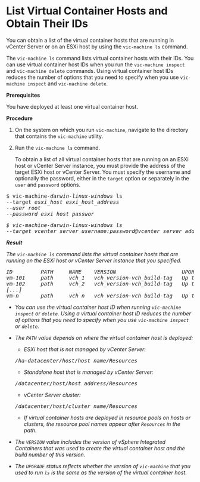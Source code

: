 # List Virtual Container Hosts and Obtain Their IDs #

You can obtain a list of the virtual container hosts that are running in vCenter Server or on an ESXi host by using the `vic-machine ls` command. 

The `vic-machine ls` command lists virtual container hosts with their IDs. You can use virtual container host IDs when you run the `vic-machine inspect` and `vic-machine delete` commands. Using virtual container host IDs reduces the number of options that you need to specify when you use `vic-machine inspect` and `vic-machine delete`.

**Prerequisites**

You have deployed at least one virtual container host.

**Procedure**

1. On the system on which you run `vic-machine`, navigate to the directory that contains the `vic-machine` utility.
2. Run the `vic-machine ls` command. 

   To obtain a list of all virtual container hosts that are running on an ESXi host or vCenter Server instance, you must provide the address of the target ESXi host or vCenter Server. You must specify the username and optionally the password, either in the `target` option or separately in the `user` and `password` options. 

  <pre>$ vic-machine<i>-darwin</i><i>-linux</i><i>-windows</i> ls
--target <i>esxi_host <i>esxi_host_address</i>
--user root
--password <i>esxi_host_passwor</i>
</pre>

   <pre>$ vic-machine<i>-darwin</i><i>-linux</i><i>-windows</i> ls
--target <i>vcenter_server_username</i>:<i>password</i>@<i>vcenter_server_address</i>
</pre>


**Result**

The `vic-machine ls` command lists the virtual container hosts that are running on the ESXi host or vCenter Server instance that you specified.

<pre>ID         PATH     NAME    VERSION                     UPGRADE STATUS
vm-101     <i>path</i>     <i>vch_1</i>   <i>vch_version</i>-<i>vch_build</i>-<i>tag</i>   Up to date
vm-102     <i>path</i>     <i>vch_2</i>   <i>vch_version</i>-<i>vch_build</i>-<i>tag</i>   Up to date
[...]
vm-<i>n</i>       <i>path</i>     <i>vch_n</i>   <i>vch_version</i>-<i>vch_build</i>-<i>tag</i>   Up to date
</pre>

- You can use the virtual container host ID when running `vic-machine inspect` or `delete`. Using a virtual container host ID reduces the number of options that you need to specify when you use `vic-machine inspect` or `delete`.
- The `PATH` value depends on where the virtual container host is deployed:

  - ESXi host that is not managed by vCenter Server:
  <pre>/ha-datacenter/host/<i>host_name</i>/Resources</pre>
  - Standalone host that is managed by vCenter Server: 
  <pre>/<i>datacenter</i>/host/<i>host_address</i>/Resources</pre>
  - vCenter Server cluster:
  <pre>/<i>datacenter</i>/host/<i>cluster_name</i>/Resources</pre>
  - If virtual container hosts are deployed in resource pools on hosts or clusters, the resource pool names appear after `Resources` in the path.
- The `VERSION` value includes the version of vSphere Integrated Containers that was used to create the virtual container host and the build number of this version.
- The `UPGRADE` status reflects whether the version of `vic-machine` that you used to run `ls` is the same as the version of the virtual container host.
